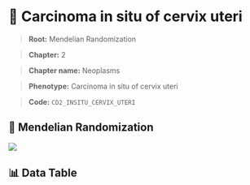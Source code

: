 # 🧪 Carcinoma in situ of cervix uteri

> **Root:** Mendelian Randomization

> **Chapter:** 2  

> **Chapter name:** Neoplasms

> **Phenotype:** Carcinoma in situ of cervix uteri  

> **Code:** `CD2_INSITU_CERVIX_UTERI`

## 🧬 Mendelian Randomization  

<img src="/MR/Figures/Forward/CD2_INSITU_CERVIX_UTERI.png"/>

## 📊 Data Table

<CsvTableMRF src="/MR/Data/Forward/CD2_INSITU_CERVIX_UTERI.csv"/>
